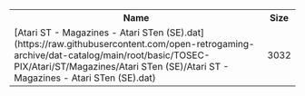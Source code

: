 <table>
<tr><th>Name</th><th>Size</th></tr>
<tr><td>[Atari ST - Magazines - Atari STen (SE).dat](https://raw.githubusercontent.com/open-retrogaming-archive/dat-catalog/main/root/basic/TOSEC-PIX/Atari/ST/Magazines/Atari STen (SE)/Atari ST - Magazines - Atari STen (SE).dat)</td><td>3032</td></tr>
</table>
